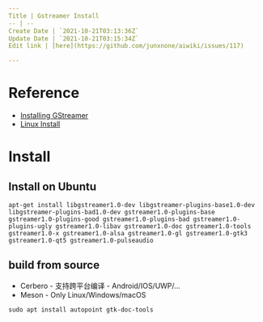 ```yaml
---
Title | Gstreamer Install
-- | --
Create Date | `2021-10-21T03:13:36Z`
Update Date | `2021-10-21T03:15:34Z`
Edit link | [here](https://github.com/junxnone/aiwiki/issues/117)

---
```

# Reference
- [Installing GStreamer](https://gstreamer.freedesktop.org/documentation/installing/index.html?gi-language=c)
- [Linux Install](https://gstreamer.freedesktop.org/documentation/installing/on-linux.html?gi-language=c)

# Install

## Install on Ubuntu

```
apt-get install libgstreamer1.0-dev libgstreamer-plugins-base1.0-dev libgstreamer-plugins-bad1.0-dev gstreamer1.0-plugins-base gstreamer1.0-plugins-good gstreamer1.0-plugins-bad gstreamer1.0-plugins-ugly gstreamer1.0-libav gstreamer1.0-doc gstreamer1.0-tools gstreamer1.0-x gstreamer1.0-alsa gstreamer1.0-gl gstreamer1.0-gtk3 gstreamer1.0-qt5 gstreamer1.0-pulseaudio
```

## build from source
- Cerbero  - 支持跨平台编译 - Android/IOS/UWP/...
- Meson -  Only Linux/Windows/macOS

```
sudo apt install autopoint gtk-doc-tools
```

